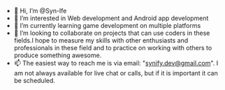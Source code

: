 - 👋 Hi, I’m @Syn-Ife
- 👀 I’m interested in Web development and Android app development
- 🌱 I’m currently learning game development on multiple platforms
- 💞️ I’m looking to collaborate on projects that can use coders in these fields.I hope to measure my skills with other enthusiasts and professionals in these field and to practice on working with others to produce something awesome.
- 📫 The easiest way to reach me is via email: "synify.dev@gmail.com". I am not always available for live chat or calls, but if it is important it can be scheduled.

<!---
Syn-Ife/Syn-Ife is a ✨ special ✨ repository because its `README.md` (this file) appears on your GitHub profile.
You can click the Preview link to take a look at your changes.
--->
